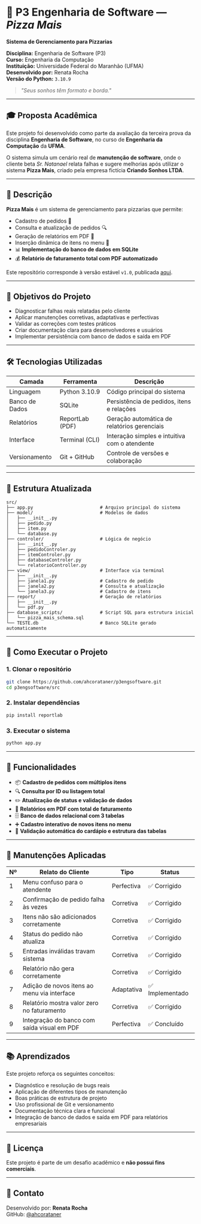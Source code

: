 
# 🍕 P3 Engenharia de Software — *Pizza Mais*  
**Sistema de Gerenciamento para Pizzarias**  

**Disciplina:** Engenharia de Software (P3)  
**Curso:** Engenharia da Computação  
**Instituição:** Universidade Federal do Maranhão (UFMA)  
**Desenvolvido por:** Renata Rocha  
**Versão do Python:** `3.10.9`  

> _"Seus sonhos têm formato e borda."_

---

## 🎓 Proposta Acadêmica

Este projeto foi desenvolvido como parte da avaliação da terceira prova da disciplina **Engenharia de Software**, no curso de **Engenharia da Computação** da **UFMA**.

O sistema simula um cenário real de **manutenção de software**, onde o cliente beta *Sr. Natanael* relata falhas e sugere melhorias após utilizar o sistema **Pizza Mais**, criado pela empresa fictícia **Criando Sonhos LTDA**.

---

## 📘 Descrição

**Pizza Mais** é um sistema de gerenciamento para pizzarias que permite:
- Cadastro de pedidos 🍕
- Consulta e atualização de pedidos 🔍
- Geração de relatórios em PDF 📄
- Inserção dinâmica de itens no menu 🧾
- 📊 **Implementação do banco de dados em SQLite**
- 💰 **Relatório de faturamento total com PDF automatizado**

Este repositório corresponde à versão estável `v1.0`, publicada [aqui](https://github.com/ahcorataner/p3engsoftware/releases/tag/v1.0).

---

## 🧩 Objetivos do Projeto

- Diagnosticar falhas reais relatadas pelo cliente
- Aplicar manutenções corretivas, adaptativas e perfectivas
- Validar as correções com testes práticos
- Criar documentação clara para desenvolvedores e usuários
- Implementar persistência com banco de dados e saída em PDF

---

## 🛠️ Tecnologias Utilizadas

| Camada            | Ferramenta         | Descrição                                     |
|-------------------|--------------------|-----------------------------------------------|
| Linguagem         | Python 3.10.9      | Código principal do sistema                   |
| Banco de Dados    | SQLite             | Persistência de pedidos, itens e relações     |
| Relatórios        | ReportLab (PDF)    | Geração automática de relatórios gerenciais   |
| Interface         | Terminal (CLI)     | Interação simples e intuitiva com o atendente |
| Versionamento     | Git + GitHub       | Controle de versões e colaboração             |

---

## 📁 Estrutura Atualizada

```plaintext
src/
├── app.py                         # Arquivo principal do sistema
├── model/                         # Modelos de dados
│   ├── __init__.py
│   ├── pedido.py
│   ├── item.py
│   └── database.py
├── controler/                     # Lógica de negócio
│   ├── __init__.py
│   ├── pedidoControler.py
│   ├── itemControler.py
│   ├── databaseControler.py
│   └── relatorioController.py
├── view/                          # Interface via terminal
│   ├── __init__.py
│   ├── janela1.py                 # Cadastro de pedido
│   ├── janela2.py                 # Consulta e atualização
│   └── janela3.py                 # Cadastro de itens
├── report/                        # Geração de relatórios
│   ├── __init__.py
│   └── pdf.py
├── database_scripts/              # Script SQL para estrutura inicial
│   └── pizza_mais_schema.sql
└── TESTE.db                       # Banco SQLite gerado automaticamente
```

---

## 🚀 Como Executar o Projeto

### 1. Clonar o repositório
```bash
git clone https://github.com/ahcorataner/p3engsoftware.git
cd p3engsoftware/src
```

### 2. Instalar dependências
```bash
pip install reportlab
```

### 3. Executar o sistema
```bash
python app.py
```

---

## 🧪 Funcionalidades

- 📦 **Cadastro de pedidos com múltiplos itens**
- 🔍 **Consulta por ID ou listagem total**
- ✏️ **Atualização de status e validação de dados**
- 📄 **Relatórios em PDF com total de faturamento**
- 🗄️ **Banco de dados relacional com 3 tabelas**
- ➕ **Cadastro interativo de novos itens no menu**
- 🧠 **Validação automática do cardápio e estrutura das tabelas**

---

## 🔧 Manutenções Aplicadas

| Nº | Relato do Cliente                                 | Tipo         | Status              |
|----|---------------------------------------------------|--------------|---------------------|
| 1  | Menu confuso para o atendente                     | Perfectiva   | ✅ Corrigido         |
| 2  | Confirmação de pedido falha às vezes              | Corretiva    | ✅ Corrigido         |
| 3  | Itens não são adicionados corretamente            | Corretiva    | ✅ Corrigido         |
| 4  | Status do pedido não atualiza                     | Corretiva    | ✅ Corrigido         |
| 5  | Entradas inválidas travam sistema                 | Corretiva    | ✅ Corrigido         |
| 6  | Relatório não gera corretamente                   | Corretiva    | ✅ Corrigido         |
| 7  | Adição de novos itens ao menu via interface       | Adaptativa   | ✅ Implementado      |
| 8  | Relatório mostra valor zero no faturamento        | Corretiva    | ✅ Corrigido         |
| 9  | Integração do banco com saída visual em PDF       | Perfectiva   | ✅ Concluído         |

---

## 📚 Aprendizados

Este projeto reforça os seguintes conceitos:
- Diagnóstico e resolução de bugs reais
- Aplicação de diferentes tipos de manutenção
- Boas práticas de estrutura de projeto
- Uso profissional de Git e versionamento
- Documentação técnica clara e funcional
- Integração de banco de dados e saída em PDF para relatórios empresariais

---

## 📎 Licença

Este projeto é parte de um desafio acadêmico e **não possui fins comerciais**.

---

## 🤝 Contato

Desenvolvido por: **Renata Rocha**  
GitHub: [@ahcorataner](https://github.com/ahcorataner)
```
